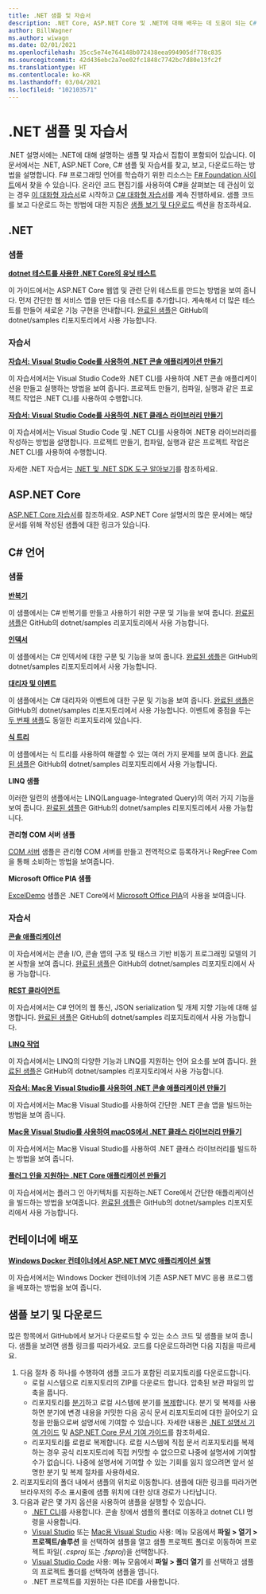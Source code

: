 ```yaml
---
title: .NET 샘플 및 자습서
description: .NET Core, ASP.NET Core 및 .NET에 대해 배우는 데 도움이 되는 C# 언어용 샘플 및 자습서에 대한 정보입니다.
author: BillWagner
ms.author: wiwagn
ms.date: 02/01/2021
ms.openlocfilehash: 35cc5e74e764148b072438eea994905df778c835
ms.sourcegitcommit: 42d436ebc2a7ee02fc1848c7742bc7d80e13fc2f
ms.translationtype: HT
ms.contentlocale: ko-KR
ms.lasthandoff: 03/04/2021
ms.locfileid: "102103571"
---
```

# <a name="net-samples-and-tutorials"></a>.NET 샘플 및 자습서

.NET 설명서에는 .NET에 대해 설명하는 샘플 및 자습서 집합이 포함되어 있습니다. 이 문서에서는 .NET, ASP.NET Core, C# 샘플 및 자습서를 찾고, 보고, 다운로드하는 방법을 설명합니다. F# 프로그래밍 언어를 학습하기 위한 리소스는 [F# Foundation 사이트](https://fsharp.org/learn/)에서 찾을 수 있습니다. 온라인 코드 편집기를 사용하여 C#을 살펴보는 데 관심이 있는 경우 [이 대화형 자습서](https://dotnet.microsoft.com/learn/dotnet/in-browser-tutorial/1)로 시작하고 [C# 대화형 자습서](../csharp/tour-of-csharp/tutorials/index.md)를 계속 진행하세요. 샘플 코드를 보고 다운로드 하는 방법에 대한 지침은 [샘플 보기 및 다운로드](#view-and-download-samples) 섹션을 참조하세요.

## <a name="net"></a>.NET

### <a name="samples"></a>샘플

**[dotnet 테스트를 사용한 .NET Core의 유닛 테스트](../core/testing/unit-testing-with-dotnet-test.md)**

이 가이드에서는 ASP.NET Core 웹앱 및 관련 단위 테스트를 만드는 방법을 보여 줍니다. 먼저 간단한 웹 서비스 앱을 만든 다음 테스트를 추가합니다. 계속해서 더 많은 테스트를 만들어 새로운 기능 구현을 안내합니다. [완료된 샘플](https://github.com/dotnet/samples/tree/master/core/getting-started/unit-testing-using-dotnet-test)은 GitHub의 dotnet/samples 리포지토리에서 사용 가능합니다.

### <a name="tutorials"></a>자습서

**[자습서: Visual Studio Code를 사용하여 .NET 콘솔 애플리케이션 만들기](../core/tutorials/with-visual-studio-code.md)**

이 자습서에서는 Visual Studio Code와 .NET CLI를 사용하여 .NET 콘솔 애플리케이션을 만들고 실행하는 방법을 보여 줍니다. 프로젝트 만들기, 컴파일, 실행과 같은 프로젝트 작업은 .NET CLI를 사용하여 수행합니다.

**[자습서: Visual Studio Code를 사용하여 .NET 클래스 라이브러리 만들기](../core/tutorials/library-with-visual-studio-code.md)**

이 자습서에서는 Visual Studio Code 및 .NET CLI를 사용하여 .NET용 라이브러리를 작성하는 방법을 설명합니다. 프로젝트 만들기, 컴파일, 실행과 같은 프로젝트 작업은 .NET CLI를 사용하여 수행합니다.

자세한 .NET 자습서는 [.NET 및 .NET SDK 도구 알아보기](../core/tutorials/index.md)를 참조하세요.

## <a name="aspnet-core"></a>ASP.NET Core

[ASP.NET Core 자습서](/aspnet/core/tutorials/)를 참조하세요. ASP.NET Core 설명서의 많은 문서에는 해당 문서를 위해 작성된 샘플에 대한 링크가 있습니다.

## <a name="c-language"></a>C# 언어

### <a name="samples"></a>샘플

**[반복기](../csharp/iterators.md)**

이 샘플에서는 C# 반복기를 만들고 사용하기 위한 구문 및 기능을 보여 줍니다. [완료된 샘플](https://github.com/dotnet/samples/tree/master/csharp/iterators)은 GitHub의 dotnet/samples 리포지토리에서 사용 가능합니다.

**[인덱서](../csharp/indexers.md)**

이 샘플에서는 C# 인덱서에 대한 구문 및 기능을 보여 줍니다. [완료된 샘플](https://github.com/dotnet/samples/tree/master/csharp/indexers)은 GitHub의 dotnet/samples 리포지토리에서 사용 가능합니다.

**[대리자 및 이벤트](../csharp/delegates-overview.md)**

이 샘플에서는 C# 대리자와 이벤트에 대한 구문 및 기능을 보여 줍니다. [완료된 샘플](https://github.com/dotnet/samples/tree/master/csharp/delegates-and-events)은 GitHub의 dotnet/samples 리포지토리에서 사용 가능합니다. 이벤트에 중점을 두는 [두 번째 샘플](https://github.com/dotnet/samples/tree/master/csharp/events)도 동일한 리포지토리에 있습니다.

**[식 트리](../csharp/expression-trees.md)**

이 샘플에서는 식 트리를 사용하여 해결할 수 있는 여러 가지 문제를 보여 줍니다. [완료된 샘플](https://github.com/dotnet/samples/tree/master/csharp/expression-trees)은 GitHub의 dotnet/samples 리포지토리에서 사용 가능합니다.

**LINQ 샘플**

이러한 일련의 샘플에서는 LINQ(Language-Integrated Query)의 여러 가지 기능을 보여 줍니다. [완료된 샘플](https://github.com/dotnet/samples/tree/master/core/linq/csharp)은 GitHub의 dotnet/samples 리포지토리에서 사용 가능합니다.

**관리형 COM 서버 샘플**

[COM 서버](https://github.com/dotnet/samples/tree/master/core/extensions/COMServerDemo) 샘플은 관리형 COM 서버를 만들고 전역적으로 등록하거나 RegFree Com을 통해 소비하는 방법을 보여줍니다.

**Microsoft Office PIA 샘플**

[ExcelDemo](https://github.com/dotnet/samples/tree/master/core/extensions/ExcelDemo) 샘플은 .NET Core에서 [Microsoft Office PIA](/visualstudio/vsto/office-primary-interop-assemblies)의 사용을 보여줍니다.

### <a name="tutorials"></a>자습서

**[콘솔 애플리케이션](../csharp/tutorials/console-teleprompter.md)**

이 자습서에서는 콘솔 I/O, 콘솔 앱의 구조 및 태스크 기반 비동기 프로그래밍 모델의 기본 사항을 보여 줍니다. [완료된 샘플](https://github.com/dotnet/samples/tree/master/csharp/getting-started/console-teleprompter)은 GitHub의 dotnet/samples 리포지토리에서 사용 가능합니다.

**[REST 클라이언트](../csharp/tutorials/console-webapiclient.md)**

이 자습서에서는 C# 언어의 웹 통신, JSON serialization 및 개체 지향 기능에 대해 설명합니다. [완료된 샘플](https://github.com/dotnet/samples/tree/master/csharp/getting-started/console-webapiclient)은 GitHub의 dotnet/samples 리포지토리에서 사용 가능합니다.

**[LINQ 작업](../csharp/tutorials/working-with-linq.md)**

이 자습서에서는 LINQ의 다양한 기능과 LINQ를 지원하는 언어 요소를 보여 줍니다. [완료된 샘플](https://github.com/dotnet/samples/tree/master/csharp/getting-started/console-linq)은 GitHub의 dotnet/samples 리포지토리에서 사용 가능합니다.

**[자습서: Mac용 Visual Studio를 사용하여 .NET 콘솔 애플리케이션 만들기](../core/tutorials/with-visual-studio-mac.md)**

이 자습서에서는 Mac용 Visual Studio를 사용하여 간단한 .NET 콘솔 앱을 빌드하는 방법을 보여 줍니다.

**[Mac용 Visual Studio를 사용하여 macOS에서 .NET 클래스 라이브러리 만들기](../core/tutorials/library-with-visual-studio-mac.md)**

이 자습서에서는 Mac용 Visual Studio를 사용하여 .NET 클래스 라이브러리를 빌드하는 방법을 보여 줍니다.

**[플러그 인을 지원하는 .NET Core 애플리케이션 만들기](../core/tutorials/creating-app-with-plugin-support.md)**

이 자습서에서는 플러그 인 아키텍처를 지원하는.NET Core에서 간단한 애플리케이션을 빌드하는 방법을 보여줍니다. [완료된 샘플](https://github.com/dotnet/samples/tree/master/core/extensions/AppWithPlugin)은 GitHub의 dotnet/samples 리포지토리에서 사용 가능합니다.

## <a name="deploy-to-containers"></a>컨테이너에 배포

**[Windows Docker 컨테이너에서 ASP.NET MVC 애플리케이션 실행](/aspnet/mvc/overview/deployment/docker-aspnetmvc)**

이 자습서에서는 Windows Docker 컨테이너에 기존 ASP.NET MVC 응용 프로그램을 배포하는 방법을 보여 줍니다.

## <a name="view-and-download-samples"></a>샘플 보기 및 다운로드

많은 항목에서 GitHub에서 보거나 다운로드할 수 있는 소스 코드 및 샘플을 보여 줍니다. 샘플을 보려면 샘플 링크를 따라가세요. 코드를 다운로드하려면 다음 지침을 따르세요.

1. 다음 절차 중 하나를 수행하여 샘플 코드가 포함된 리포지토리를 다운로드합니다.
   * 로컬 시스템으로 리포지토리의 ZIP를 다운로드 합니다. 압축된 보관 파일의 압축을 풉니다.
   * 리포지토리를 [분기](https://help.github.com/articles/fork-a-repo/)하고 로컬 시스템에 분기를 [복제](https://help.github.com/articles/cloning-a-repository/)합니다. 분기 및 복제를 사용하면 분기에 변경 내용을 커밋한 다음 공식 문서 리포지토리에 대한 끌어오기 요청을 만듦으로써 설명서에 기여할 수 있습니다. 자세한 내용은 [.NET 설명서 기여 가이드](/contribute/dotnet/dotnet-contribute) 및 [ASP.NET Core 문서 기여 가이드](https://github.com/dotnet/AspNetCore.Docs/blob/master/CONTRIBUTING.md)를 참조하세요.
   * 리포지토리를 로컬로 복제합니다. 로컬 시스템에 직접 문서 리포지토리를 복제하는 경우 공식 리포지토리에 직접 커밋할 수 없으므로 나중에 설명서에 기여할 수가 없습니다. 나중에 설명서에 기여할 수 있는 기회를 잃지 않으려면 앞서 설명한 분기 및 복제 절차를 사용하세요.
1. 리포지토리의 폴더 내에서 샘플의 위치로 이동합니다. 샘플에 대한 링크를 따라가면 브라우저의 주소 표시줄에 샘플 위치에 대한 상대 경로가 나타납니다.
1. 다음과 같은 몇 가지 옵션을 사용하여 샘플을 실행할 수 있습니다.
   * [.NET CLI](../core/tools/index.md)를 사용합니다. 콘솔 창에서 샘플의 폴더로 이동하고 dotnet CLI 명령을 사용합니다.
   * [Visual Studio](https://visualstudio.microsoft.com/vs/?utm_medium=microsoft&utm_source=docs.microsoft.com&utm_campaign=inline+link) 또는 [Mac용 Visual Studio](https://visualstudio.microsoft.com/vs/mac/?utm_medium=microsoft&utm_source=docs.microsoft.com&utm_campaign=inline+link) 사용: 메뉴 모음에서 **파일 > 열기 > 프로젝트/솔루션** 을 선택하여 샘플을 열고 샘플 프로젝트 폴더로 이동하여 프로젝트 파일( *.csproj* 또는 *.fsproj*)을 선택합니다.
   * [Visual Studio Code](https://code.visualstudio.com/) 사용: 메뉴 모음에서 **파일 > 폴더 열기** 를 선택하고 샘플의 프로젝트 폴더를 선택하여 샘플을 엽니다.
   * .NET 프로젝트를 지원하는 다른 IDE를 사용합니다.
